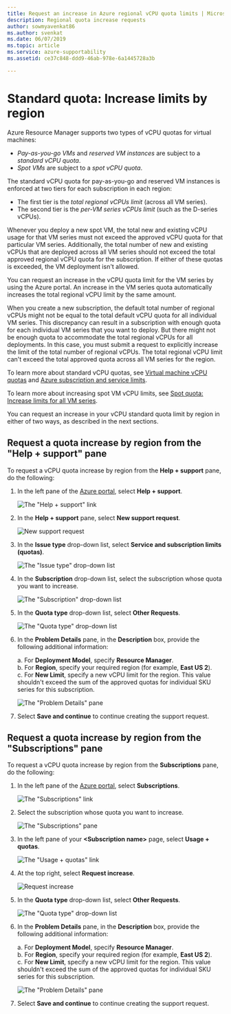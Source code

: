 ```yaml
---
title: Request an increase in Azure regional vCPU quota limits | Microsoft Docs
description: Regional quota increase requests
author: sowmyavenkat86
ms.author: svenkat
ms.date: 06/07/2019
ms.topic: article
ms.service: azure-supportability
ms.assetid: ce37c848-ddd9-46ab-978e-6a1445728a3b

---
```

# Standard quota: Increase limits by region 

Azure Resource Manager supports two types of vCPU quotas for virtual machines:
* *Pay-as-you-go VMs* and *reserved VM instances* are subject to a *standard vCPU quota*.
* *Spot VMs* are subject to a *spot vCPU quota*. 

The standard vCPU quota for pay-as-you-go and reserved VM instances is enforced at two tiers for each subscription in each region:
* The first tier is the *total regional vCPUs limit* (across all VM series).
* The second tier is the *per-VM series vCPUs limit* (such as the D-series vCPUs).
 
Whenever you deploy a new spot VM, the total new and existing vCPU usage for that VM series must not exceed the approved vCPU quota for that particular VM series. Additionally, the total number of new and existing vCPUs that are deployed across all VM series should not exceed the total approved regional vCPU quota for the subscription. If either of these quotas is exceeded, the VM deployment isn't allowed. 

You can request an increase in the vCPU quota limit for the VM series by using the Azure portal. An increase in the VM series quota automatically increases the total regional vCPU limit by the same amount.

When you create a new subscription, the default total number of regional vCPUs might not be equal to the total default vCPU quota for all individual VM series. This discrepancy can result in a subscription with enough quota for each individual VM series that you want to deploy. But there might not be enough quota to accommodate the total regional vCPUs for all deployments. In this case, you must submit a request to explicitly increase the limit of the total number of regional vCPUs. The total regional vCPU limit can't exceed the total approved quota across all VM series for the region.

To learn more about standard vCPU quotas, see [Virtual machine vCPU quotas](https://docs.microsoft.com/azure/virtual-machines/windows/quotas) and [Azure subscription and service limits](https://aka.ms/quotalimits).

To learn more about increasing spot VM vCPU limits, see [Spot quota: Increase limits for all VM series](https://docs.microsoft.com/azure/azure-supportability/low-priority-quota).

You can request an increase in your vCPU standard quota limit by region in either of two ways, as described in the next sections.

## Request a quota increase by region from the "Help + support" pane

To request a vCPU quota increase by region from the **Help + support** pane, do the following: 

1. In the left pane of the [Azure portal](https://portal.azure.com), select **Help + support**.

   ![The "Help + support" link](./media/resource-manager-core-quotas-request/helpsupport.png)
 
1. In the **Help + support** pane, select **New support request**. 

    ![New support request](./media/resource-manager-core-quotas-request/newsupportrequest.png)

1. In the **Issue type** drop-down list, select **Service and subscription limits (quotas)**.

   ![The "Issue type" drop-down list](./media/resource-manager-core-quotas-request/issuetypedropdown.png)

1. In the **Subscription** drop-down list, select the subscription whose quota you want to increase.

   ![The "Subscription" drop-down list](./media/resource-manager-core-quotas-request/select-subscription-sr.png)
   
1. In the **Quota type** drop-down list, select **Other Requests**.

   ![The "Quota type" drop-down list](./media/resource-manager-core-quotas-request/regional-quotatype.png)

1. In the **Problem Details** pane, in the **Description** box, provide the following additional information: 

    a. For **Deployment Model**, specify **Resource Manager**.  
    b. For **Region**, specify your required region (for example, **East US 2**).  
    c. For **New Limit**, specify a new vCPU limit for the region. This value shouldn't exceed the sum of the approved quotas for individual SKU series for this subscription.

    ![The "Problem Details" pane](./media/resource-manager-core-quotas-request/regional-details.png)

1. Select **Save and continue** to continue creating the support request.

## Request a quota increase by region from the "Subscriptions" pane

To request a vCPU quota increase by region from the **Subscriptions** pane, do the following: 

1. In the left pane of the [Azure portal](https://portal.azure.com), select **Subscriptions**.

   ![The "Subscriptions" link](./media/resource-manager-core-quotas-request/subscriptions.png)

1. Select the subscription whose quota you want to increase.

   ![The "Subscriptions" pane](./media/resource-manager-core-quotas-request/select-subscription.png)

1. In the left pane of your **\<Subscription name>** page, select **Usage + quotas**.

   ![The "Usage + quotas" link](./media/resource-manager-core-quotas-request/select-usage-quotas.png)

1. At the top right, select **Request increase**.

   ![Request increase](./media/resource-manager-core-quotas-request/request-increase.png)

1. In the **Quota type** drop-down list, select **Other Requests**.

   ![The "Quota type" drop-down list](./media/resource-manager-core-quotas-request/regional-quotatype.png)

1. In the **Problem Details** pane, in the **Description** box, provide the following additional information: 

    a. For **Deployment Model**, specify **Resource Manager**.  
    b. For **Region**, specify your required region (for example, **East US 2**).  
    c. For **New Limit**, specify a new vCPU limit for the region. This value shouldn't exceed the sum of the approved quotas for individual SKU series for this subscription.

    ![The "Problem Details" pane](./media/resource-manager-core-quotas-request/regional-details.png)

1. Select **Save and continue** to continue creating the support request.

